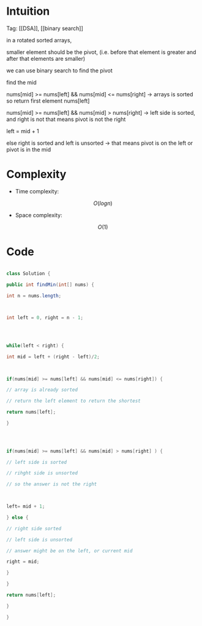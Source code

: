 # Intuition

<!-- Describe your first thoughts on how to solve this problem. -->

  Tag: [[DSA]], [[binary search]]
  

in a rotated sorted arrays,

smaller element should be the pivot, (i.e. before that element is greater and after that elements are smaller)

  

we can use binary search to find the pivot

  

find the mid

  

nums[mid] >= nums[left] && nums[mid] <= nums[right] -> arrays is sorted so return first element nums[left]

  

nums[mid] >= nums[left] && nums[mid] > nums[right] -> left side is sorted, and right is not that means pivot is not the right

  

left = mid + 1

  

else right is sorted and left is unsorted -> that means pivot is on the left or pivot is in the mid

  
  
  

# Complexity

- Time complexity:

<!-- Add your time complexity here, e.g. $$O(n)$$ -->

$$O(logn)$$

- Space complexity:

<!-- Add your space complexity here, e.g. $$O(n)$$ -->

$$O(1)$$

# Code

```java []

class Solution {

public int findMin(int[] nums) {

int n = nums.length;

  

int left = 0, right = n - 1;

  
  

while(left < right) {

int mid = left + (right - left)/2;

  

if(nums[mid] >= nums[left] && nums[mid] <= nums[right]) {

// array is already sorted

// return the left element to return the shortest

return nums[left];

}

  
  

if(nums[mid] >= nums[left] && nums[mid] > nums[right] ) {

// left side is sorted

// rihght side is unsorted

// so the answer is not the right

  

left= mid + 1;

} else {

// right side sorted

// left side is unsorted

// answer might be on the left, or current mid

right = mid;

}

}

return nums[left];

}

}

```